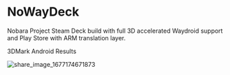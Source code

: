 # NoWayDeck
Nobara Project Steam Deck build with full 3D accelerated Waydroid support and Play Store with ARM translation layer.

3DMark Android Results

![share_image_1677174671873](https://user-images.githubusercontent.com/89215114/221328825-5acca302-e635-4560-9345-5fdb0c877aa1.png)
